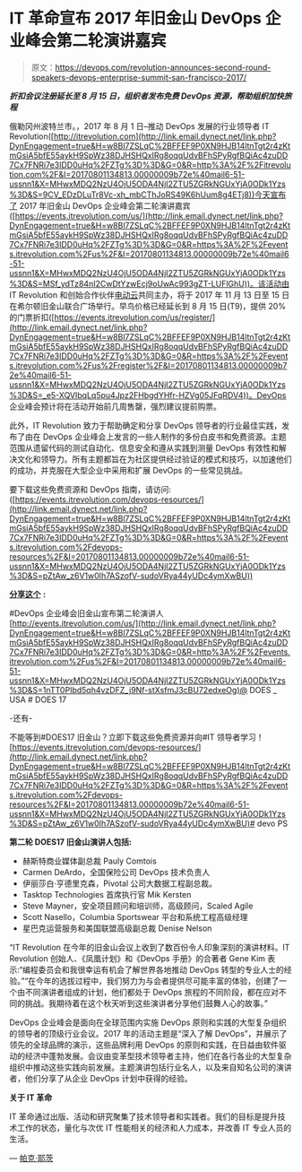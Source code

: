# IT 革命宣布 2017 年旧金山 DevOps 企业峰会第二轮演讲嘉宾

> 原文：<https://devops.com/revolution-announces-second-round-speakers-devops-enterprise-summit-san-francisco-2017/>

***折扣会议注册延长至 8 月 15 日，组织者发布免费 DevOps 资源，帮助组织加快旅程***

俄勒冈州波特兰市。，2017 年 8 月 1 日–推动 DevOps 发展的行业领导者 IT Revolution([http://itrevolution.com](http://link.email.dynect.net/link.php?DynEngagement=true&H=w8Bl7ZSLqC%2BFFEF9P0XN9HJB14ltnTgt2r4zKtmGsiA5bfE55aykH9SpWz38DJHSHQxIRg8oqqUdvBFhSPyRgfBQiAc4zuDD7Cx7FNRi7e3IDD0uHq%2FZTg%3D%3D&G=0&R=http%3A%2F%2Fitrevolution.com%2F&I=20170801134813.00000009b72e%40mail6-51-ussnn1&X=MHwxMDQ2NzU4OjU5ODA4NjI2ZTU5ZGRkNGUxYjA0ODk1Yzs%3D&S=9CV_EDzDLuTr8Vc-xh_mbCThJoRS49K6hUum8g4ETj8))今天宣布了 2017 年旧金山 DevOps 企业峰会第二轮演讲嘉宾([https://events.itrevolution.com/us/](http://link.email.dynect.net/link.php?DynEngagement=true&H=w8Bl7ZSLqC%2BFFEF9P0XN9HJB14ltnTgt2r4zKtmGsiA5bfE55aykH9SpWz38DJHSHQxIRg8oqqUdvBFhSPyRgfBQiAc4zuDD7Cx7FNRi7e3IDD0uHq%2FZTg%3D%3D&G=0&R=https%3A%2F%2Fevents.itrevolution.com%2Fus%2F&I=20170801134813.00000009b72e%40mail6-51-ussnn1&X=MHwxMDQ2NzU4OjU5ODA4NjI2ZTU5ZGRkNGUxYjA0ODk1Yzs%3D&S=MSf_ydTz84nI2CwDtYzwEcj9oUwAc993gZT-LUFlGhU))。该活动由 IT Revolution 和创始合作伙伴[电动云](http://link.email.dynect.net/link.php?DynEngagement=true&H=w8Bl7ZSLqC%2BFFEF9P0XN9HJB14ltnTgt2r4zKtmGsiA5bfE55aykH9SpWz38DJHSHQxIRg8oqqUdvBFhSPyRgfBQiAc4zuDD7Cx7FNRi7e3IDD0uHq%2FZTg%3D%3D&G=0&R=http%3A%2F%2Felectric-cloud.com%2F&I=20170801134813.00000009b72e%40mail6-51-ussnn1&X=MHwxMDQ2NzU4OjU5ODA4NjI2ZTU5ZGRkNGUxYjA0ODk1Yzs%3D&S=24xadyDqBlEUDlgTIqDmorjW7zgaG1jBl8QEBZccauw)共同主办，将于 2017 年 11 月 13 日至 15 日在希尔顿旧金山联合广场举行。早鸟价格已经延长到 8 月 15 日(T9)，提供 20%的门票折扣([https://events.itrevolution.com/us/register/](http://link.email.dynect.net/link.php?DynEngagement=true&H=w8Bl7ZSLqC%2BFFEF9P0XN9HJB14ltnTgt2r4zKtmGsiA5bfE55aykH9SpWz38DJHSHQxIRg8oqqUdvBFhSPyRgfBQiAc4zuDD7Cx7FNRi7e3IDD0uHq%2FZTg%3D%3D&G=0&R=https%3A%2F%2Fevents.itrevolution.com%2Fus%2Fregister%2F&I=20170801134813.00000009b72e%40mail6-51-ussnn1&X=MHwxMDQ2NzU4OjU5ODA4NjI2ZTU5ZGRkNGUxYjA0ODk1Yzs%3D&S=_e5-XQVIbqLq5pu4Jpz2FHbgdYHfr-HZVg05JFqRDV4))。DevOps 企业峰会预计将在活动开始前几周售罄，强烈建议提前购票。

此外，IT Revolution 致力于帮助确定和分享 DevOps 领导者的行业最佳实践，发布了由在 DevOps 企业峰会上发言的一些人制作的多份白皮书和免费资源。主题范围从遗留代码的测试自动化、信息安全和遵从实践到测量 DevOps 有效性和解决文化和领导力。所有主题都旨在为社区提供经过验证的模式和技巧，以加速他们的成功，并克服在大型企业中采用和扩展 DevOps 的一些常见挑战。

要下载这些免费资源和 DevOps 指南，请访问:([https://events.itrevolution.com/devops-resources/](http://link.email.dynect.net/link.php?DynEngagement=true&H=w8Bl7ZSLqC%2BFFEF9P0XN9HJB14ltnTgt2r4zKtmGsiA5bfE55aykH9SpWz38DJHSHQxIRg8oqqUdvBFhSPyRgfBQiAc4zuDD7Cx7FNRi7e3IDD0uHq%2FZTg%3D%3D&G=0&R=https%3A%2F%2Fevents.itrevolution.com%2Fdevops-resources%2F&I=20170801134813.00000009b72e%40mail6-51-ussnn1&X=MHwxMDQ2NzU4OjU5ODA4NjI2ZTU5ZGRkNGUxYjA0ODk1Yzs%3D&S=pZtAw_z6V1w0Ih7ASzofV-sudoVRya44yUDc4ymXwBU))

[**分享这个**](http://link.email.dynect.net/link.php?DynEngagement=true&H=w8Bl7ZSLqC%2BFFEF9P0XN9HJB14ltnTgt2r4zKtmGsiA5bfE55aykH9SpWz38DJHSHQxIRg8oqqUdvBFhSPyRgfBQiAc4zuDD7Cx7FNRi7e3IDD0uHq%2FZTg%3D%3D&G=0&R=https%3A%2F%2Ftwitter.com%2Fhome%3Fstatus%3D%2523DevOps%2520Enterprise%2520Summit%2520San%2520Francisco%2520Call%2520for%2520Presentations%2C%2520Blind%2520Bird%2520Pricing%2520is%2520Open%21%2520http%253A%2F%2Fbit.ly%2F2axpkqh%2520%2540DOES_USA%2520%2523DOES17&I=20170801134813.00000009b72e%40mail6-51-ussnn1&X=MHwxMDQ2NzU4OjU5ODA4NjI2ZTU5ZGRkNGUxYjA0ODk1Yzs%3D&S=USCBB4q8-TXoUHMuZD_L8CIQLEvphjZjAjWSA6Lv2KQ) **:**

#DevOps 企业峰会旧金山宣布第二轮演讲人[http://events.itrevolution.com/us/](http://link.email.dynect.net/link.php?DynEngagement=true&H=w8Bl7ZSLqC%2BFFEF9P0XN9HJB14ltnTgt2r4zKtmGsiA5bfE55aykH9SpWz38DJHSHQxIRg8oqqUdvBFhSPyRgfBQiAc4zuDD7Cx7FNRi7e3IDD0uHq%2FZTg%3D%3D&G=0&R=http%3A%2F%2Fevents.itrevolution.com%2Fus%2F&I=20170801134813.00000009b72e%40mail6-51-ussnn1&X=MHwxMDQ2NzU4OjU5ODA4NjI2ZTU5ZGRkNGUxYjA0ODk1Yzs%3D&S=1nTT0PIbd5qh4vzDFZ_j9Nf-stXsfmJ3cBU72edxeOg)@ DOES _ USA # DOES 17

-还有-

不能等到#DOES17 旧金山？立即下载这些免费资源并向#IT 领导者学习！[https://events.itrevolution.com/devops-resources/](http://link.email.dynect.net/link.php?DynEngagement=true&H=w8Bl7ZSLqC%2BFFEF9P0XN9HJB14ltnTgt2r4zKtmGsiA5bfE55aykH9SpWz38DJHSHQxIRg8oqqUdvBFhSPyRgfBQiAc4zuDD7Cx7FNRi7e3IDD0uHq%2FZTg%3D%3D&G=0&R=https%3A%2F%2Fevents.itrevolution.com%2Fdevops-resources%2F&I=20170801134813.00000009b72e%40mail6-51-ussnn1&X=MHwxMDQ2NzU4OjU5ODA4NjI2ZTU5ZGRkNGUxYjA0ODk1Yzs%3D&S=pZtAw_z6V1w0Ih7ASzofV-sudoVRya44yUDc4ymXwBU)# devo PS

**第二轮 DOES17 旧金山演讲人包括:**

*   赫斯特商业媒体副总裁 Pauly Comtois
*   Carmen DeArdo，全国保险公司 DevOps 技术负责人
*   伊丽莎白·亨德里克森，Pivotal 公司大数据工程副总裁。
*   Tasktop Technologies 首席执行官 Mik Kersten
*   Steve Mayner，安全项目顾问和培训师，高级顾问，Scaled Agile
*   Scott Nasello，Columbia Sportswear 平台和系统工程高级经理
*   星巴克运营服务和美国联盟高级副总裁 Denise Nelson

“IT Revolution 在今年的旧金山会议上收到了数百份令人印象深刻的演讲材料。IT Revolution 创始人、《凤凰计划》和《DevOps 手册》的合著者 Gene Kim 表示:“编程委员会和我很幸运有机会了解世界各地推动 DevOps 转型的专业人士的经验。”“在今年的选拔过程中，我们努力为与会者提供尽可能丰富的体验，创建了一个由不同演讲者组成的计划，他们都处于 DevOps 旅程的不同阶段，都在应对不同的挑战。我期待着在这个秋天听到这些演讲者分享他们鼓舞人心的故事。”

DevOps 企业峰会是面向在全球范围内实施 DevOps 原则和实践的大型复杂组织的领导者的顶级行业会议。2017 年的活动主题是“深入了解 DevOps”，并展示了领先的全球品牌的演示，这些品牌利用 DevOps 的原则和实践，在日益由软件驱动的经济中蓬勃发展。会议由变革型技术领导者主持，他们在各行各业的大型复杂组织中推动这些实践向前发展。主题演讲包括行业名人，以及来自知名公司的演讲者，他们分享了从企业 DevOps 计划中获得的经验。

**关于 IT 革命**

IT 革命通过出版、活动和研究聚集了技术领导者和实践者。我们的目标是提升技术工作的状态，量化与次优 IT 性能相关的经济和人力成本，并改善 IT 专业人员的生活。

— [帕克·耶茨](https://devops.com/author/parkerdevops-com/)